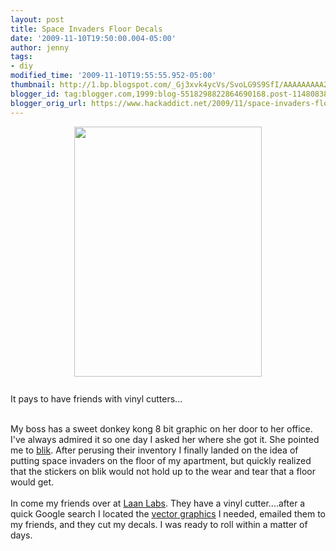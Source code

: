 ```yaml
---
layout: post
title: Space Invaders Floor Decals
date: '2009-11-10T19:50:00.004-05:00'
author: jenny
tags:
- diy
modified_time: '2009-11-10T19:55:55.952-05:00'
thumbnail: http://1.bp.blogspot.com/_Gj3xvk4ycVs/SvoLG9S9SfI/AAAAAAAAA2U/5CjJVXHNqdY/s72-c/photo.jpg
blogger_id: tag:blogger.com,1999:blog-5518298822864690168.post-1148083821466987992
blogger_orig_url: https://www.hackaddict.net/2009/11/space-invaders-floor-decals.html
---
```


<img alt="" border="0" id="BLOGGER_PHOTO_ID_5402642917145528818" src="{{ site.url }}/assets/images/2009-11-10-image-0000.jpg" style="display:block; margin:0px auto 10px; text-align:center; width: 300px; height: 400px;"/><br/>It pays to have friends with vinyl cutters...<div><br/></div><div>My boss has a sweet donkey kong 8 bit graphic on her door to her office.  I've always admired it so one day I asked her where she got it.  She pointed me to <a href="http://www.whatisblik.com/">blik</a>.  After perusing their inventory I finally landed on the idea of putting space invaders on the floor of my apartment, but quickly realized that the stickers on blik would not hold up to the wear and tear that a floor would get.</div><div><br/></div><div>In come my friends over at <a href="http://labs.laan.com/">Laan Labs</a>.  They have a vinyl cutter....after a quick Google search I located the <a href="http://www.classicgaming.cc/classicS/spaceinvaders/graphics.php">vector graphics</a> I needed, emailed them to my friends, and they cut my decals.  I was ready to roll within a matter of days.  </div><div><br/></div><div> </div>